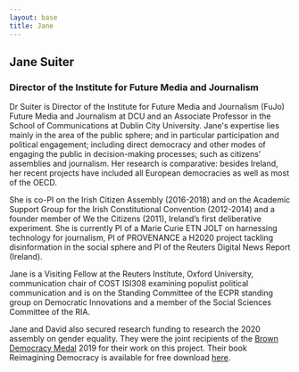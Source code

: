 ```yaml
---
layout: base
title: Jane
---
```

## Jane Suiter

### Director of the Institute for Future Media and Journalism

Dr Suiter is Director of the Institute for Future Media and Journalism (FuJo) Future Media and Journalism at DCU and an Associate Professor in the School of Communications at Dublin City University. Jane's expertise lies mainly in the area of the public sphere; and in particular participation and political engagement; including direct democracy and other modes of engaging the public in decision-making processes; such as citizens’ assemblies and journalism. Her research is comparative: besides Ireland, her recent projects have included all European democracies as well as most of the OECD.

She is co-PI on the Irish Citizen Assembly (2016-2018) and on the Academic Support Group for the Irish Constitutional Convention (2012-2014) and a founder member of We the Citizens (2011), Ireland’s first deliberative experiment. She is currently PI of a Marie Curie ETN JOLT on harnessing technology for journalism, PI of PROVENANCE a H2020 project tackling disinformation in the social sphere and PI of the Reuters Digital News Report (Ireland).

Jane is a Visiting Fellow at the Reuters Institute, Oxford University, communication chair of COST ISI308 examining populist political communication and is on the Standing Committee of the ECPR standing group on Democratic Innovations and a member of the Social Sciences Committee of the RIA.

Jane and David also secured research funding to research the 2020 assembly on gender equality. They were the joint recipients of the <a href="https://news.psu.edu/story/562496/2019/03/13/impact/irish-citizens-assembly-project-receive-2019-brown-democracy-medal" target="_blank">Brown Democracy Medal</a> 2019 for their work on this project. Their book Reimagining Democracy is available for free download <a href="https://www.cornellpress.cornell.edu/book/9781501749339/reimagining-democracy/#bookTabs=1" target="_blank">here</a>.